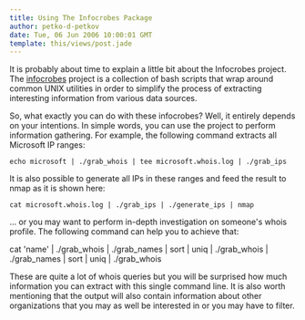 ```yaml
---
title: Using The Infocrobes Package
author: petko-d-petkov
date: Tue, 06 Jun 2006 10:00:01 GMT
template: this/views/post.jade
---
```


It is probably about time to explain a little bit about the Infocrobes project. The [infocrobes](/blog/infocrobes) project is a collection of bash scripts that wrap around common UNIX utilities in order to simplify the process of extracting interesting information from various data sources.

So, what exactly you can do with these infocrobes? Well, it entirely depends on your intentions. In simple words, you can use the project to perform information gathering. For example, the following command extracts all Microsoft IP ranges:

	echo microsoft | ./grab_whois | tee microsoft.whois.log | ./grab_ips

It is also possible to generate all IPs in these ranges and feed the result to nmap as it is shown here:

	cat microsoft.whois.log | ./grab_ips | ./generate_ips | nmap

... or you may want to perform in-depth investigation on someone's whois profile. The following command can help you to achieve that:

cat 'name' | ./grab_whois | ./grab_names | sort | uniq | ./grab_whois | ./grab_names | sort | uniq | ./grab_whois

These are quite a lot of whois queries but you will be surprised how much information you can extract with this single command line. It is also worth mentioning that the output will also contain information about other organizations that you may as well be interested in or you may have to filter.
